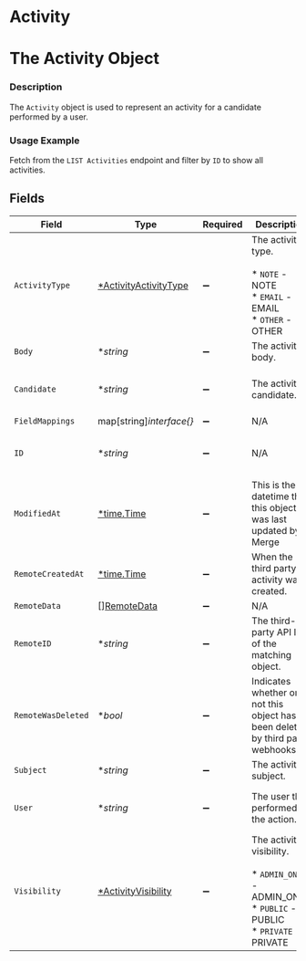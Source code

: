 # Activity

# The Activity Object
### Description
The `Activity` object is used to represent an activity for a candidate performed by a user.
### Usage Example
Fetch from the `LIST Activities` endpoint and filter by `ID` to show all activities.


## Fields

| Field                                                                                             | Type                                                                                              | Required                                                                                          | Description                                                                                       | Example                                                                                           |
| ------------------------------------------------------------------------------------------------- | ------------------------------------------------------------------------------------------------- | ------------------------------------------------------------------------------------------------- | ------------------------------------------------------------------------------------------------- | ------------------------------------------------------------------------------------------------- |
| `ActivityType`                                                                                    | [*ActivityActivityType](../../models/shared/activityactivitytype.md)                              | :heavy_minus_sign:                                                                                | The activity's type.<br/><br/>* `NOTE` - NOTE<br/>* `EMAIL` - EMAIL<br/>* `OTHER` - OTHER         | NOTE                                                                                              |
| `Body`                                                                                            | **string*                                                                                         | :heavy_minus_sign:                                                                                | The activity's body.                                                                              | Candidate loves integrations!!.                                                                   |
| `Candidate`                                                                                       | **string*                                                                                         | :heavy_minus_sign:                                                                                | The activity’s candidate.                                                                         | 03455bc6-6040-430a-848e-aafacbfdf4fg                                                              |
| `FieldMappings`                                                                                   | map[string]*interface{}*                                                                          | :heavy_minus_sign:                                                                                | N/A                                                                                               | [object Object]                                                                                   |
| `ID`                                                                                              | **string*                                                                                         | :heavy_minus_sign:                                                                                | N/A                                                                                               | ecbe05ac-62a3-46c5-ab31-4b478b37d1b4                                                              |
| `ModifiedAt`                                                                                      | [*time.Time](https://pkg.go.dev/time#Time)                                                        | :heavy_minus_sign:                                                                                | This is the datetime that this object was last updated by Merge                                   | 2021-10-16T00:00:00Z                                                                              |
| `RemoteCreatedAt`                                                                                 | [*time.Time](https://pkg.go.dev/time#Time)                                                        | :heavy_minus_sign:                                                                                | When the third party's activity was created.                                                      | 2021-10-15T00:00:00Z                                                                              |
| `RemoteData`                                                                                      | [][RemoteData](../../models/shared/remotedata.md)                                                 | :heavy_minus_sign:                                                                                | N/A                                                                                               | [object Object]                                                                                   |
| `RemoteID`                                                                                        | **string*                                                                                         | :heavy_minus_sign:                                                                                | The third-party API ID of the matching object.                                                    | 198123                                                                                            |
| `RemoteWasDeleted`                                                                                | **bool*                                                                                           | :heavy_minus_sign:                                                                                | Indicates whether or not this object has been deleted by third party webhooks.                    |                                                                                                   |
| `Subject`                                                                                         | **string*                                                                                         | :heavy_minus_sign:                                                                                | The activity's subject.                                                                           | Gil Feig's interview                                                                              |
| `User`                                                                                            | **string*                                                                                         | :heavy_minus_sign:                                                                                | The user that performed the action.                                                               | 9d892439-5fab-4dbb-8bd8-34f7f96c7912                                                              |
| `Visibility`                                                                                      | [*ActivityVisibility](../../models/shared/activityvisibility.md)                                  | :heavy_minus_sign:                                                                                | The activity's visibility.<br/><br/>* `ADMIN_ONLY` - ADMIN_ONLY<br/>* `PUBLIC` - PUBLIC<br/>* `PRIVATE` - PRIVATE | PRIVATE                                                                                           |